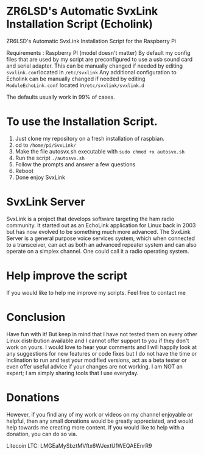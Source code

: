 # ZR6LSD's Automatic SvxLink Installation Script (Echolink)

 ZR6LSD's Automatic SvxLink Installation Script for the Raspberry Pi

Requirements :
Raspberry PI (model doesn't matter)
By default my config files that are used by my script are preconfigured to use a usb sound card and serial adapter.
This can be manually changed if needed by editing ```svxlink.conf```located in ```/etc/svxlink```
Any additional configuration to Echolink can be manually changed if needed by editing ```ModuleEchoLink.conf``` located in```/etc/svxlink/svxlink.d```

The defaults usually work in 99% of cases.


# To use the Installation Script.

1. Just clone my repository on a fresh installation of raspbian.
2. cd to ```/home/pi/SvxLink/``` 
3. Make the file autosvx.sh executable with ```sudo chmod +x autosvx.sh ```
4. Run the script ```./autosvx.sh```
5. Follow the prompts and answer a few questions
6. Reboot
7. Done enjoy SvxLink

# SvxLink Server

SvxLink is a project that develops software targeting the ham radio community. It started out as an EchoLink application for Linux back in 2003 but has now evolved to be something much more advanced.
The SvxLink Server is a general purpose voice services system, which when connected to a transceiver, can act as both an advanced repeater system and can also operate on a simplex channel. One could call it a radio operating system.

# Help improve the script 

If you would like to help me improve my scripts. Feel free to contact me


# Conclusion

Have fun with it! But keep in mind that I have not tested them on every other Linux distribution available and I cannot offer support to you if they don't work on yours. I would love to hear your comments and I will happily look at any suggestions for new features or code fixes but I do not have the time or inclination to run and test your modified versions, act as a beta tester or even offer useful advice if your changes are not working. I am NOT an expert; I am simply sharing tools that I use everyday.

# Donations

However, if you find any of my work or videos on my channel enjoyable or helpful, then any small donations would be greatly appreciated, and would help towards me creating more content. If you would like to help with a donation, you can do so via.

Litecoin LTC: LMGEaMySbztMVftx6WJextU1WEQAEEnrR9









